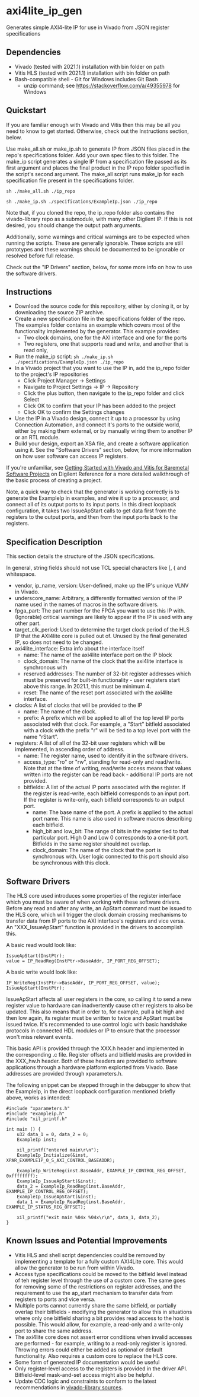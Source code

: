# axi4lite_ip_gen
Generates simple AXI4-lite IP for use in Vivado from JSON register specifications

## Dependencies
- Vivado (tested with 2021.1) installation with bin folder on path
- Vitis HLS (tested with 2021.1) installation with bin folder on path
- Bash-compatible shell - Git for Windows includes Git Bash
  - unzip command; see https://stackoverflow.com/a/49355978 for Windows

## Quickstart
If you are familiar enough with Vivado and Vitis then this may be all you need to know to get started. Otherwise, check out the Instructions section, below.

Use make_all.sh or make_ip.sh to generate IP from JSON files placed in the repo's specifications folder. Add your own spec files to this folder. The make_ip script generates a single IP from a specification file passed as its first argument and places the final product in the IP repo folder specified in the script's second argument. The make_all script runs make_ip for each specification file present in the specifications folder.

`sh ./make_all.sh ./ip_repo`

`sh ./make_ip.sh ./specifications/ExampleIp.json ./ip_repo`

Note that, if you cloned the repo, the ip_repo folder also contains the vivado-library repo as a submodule, with many other Digilent IP. If this is not desired, you should change the output path arguments.

Additionally, some warnings and critical warnings are to be expected when running the scripts. These are generally ignorable. These scripts are still prototypes and these warnings should be documented to be ignorable or resolved before full release.

Check out the "IP Drivers" section, below, for some more info on how to use the software drivers.

## Instructions
- Download the source code for this repository, either by cloning it, or by downloading the source ZIP archive.
- Create a new specification file in the specifications folder of the repo. The examples folder contains an example which covers most of the functionality implemented by the generator.
  This example provides:
    - Two clock domains, one for the AXI interface and one for the ports
    - Two registers, one that supports read and write, and another that is read only, 
- Run the make_ip script:
  `sh ./make_ip.sh ./specifications/ExampleIp.json ./ip_repo`
- In a Vivado project that you want to use the IP in, add the ip_repo folder to the project's IP repositories
  - Click Project Manager -> Settings
  - Navigate to Project Settings -> IP -> Repository
  - Click the plus button, then navigate to the ip_repo folder and click Select
  - Click OK to confirm that your IP has been added to the project
  - Click OK to confirm the Settings changes
- Use the IP in a Vivado design, connect it up to a processor by using Connection Automation, and connect it's ports to the outside world, either by making them external, or by manually wiring them to another IP or an RTL module.
- Build your design, export an XSA file, and create a software application using it. See the "Software Drivers" section, below, for more information on how user software can access IP registers.

If you're unfamiliar, see [Getting Started with Vivado and Vitis for Baremetal Software Projects](https://digilent.com/reference/programmable-logic/guides/getting-started-with-ipi) on Digilent Reference for a more detailed walkthrough of the basic process of creating a project.

Note, a quick way to check that the generator is working correctly is to generate the ExampleIp in examples, and wire it up to a processor, and connect all of its output ports to its input ports. In this direct loopback configuration, it takes two IssueApStart calls to get data first from the registers to the output ports, and then from the input ports back to the registers.

## Specification Description
This section details the structure of the  JSON specifications.

In general, string fields should not use TCL special characters like [, { and whitespace.

- vendor, ip_name, version: User-defined, make up the IP's unique VLNV in Vivado.
- underscore_name: Arbitrary, a differently formatted version of the IP name used in the names of macros in the software drivers.
- fpga_part: The part number for the FPGA you want to use this IP with. (Ignorable) critical warnings are likely to appear if the IP is used with any other part.
- target_clk_period: Used to determine the target clock period of the HLS IP that the AXI4lite core is pulled out of. Unused by the final generated IP, so does not need to be changed.
- axi4lite_interface: Extra info about the interface itself
  - name: The name of the axi4lite interface port on the IP block
  - clock_domain: The name of the clock that the axi4lite interface is synchronous with
  - reserved addresses: The number of 32-bit register addresses which must be preserved for built-in functionality - user registers start above this range. In 2021.1, this must be minimum 4.
  - reset: The name of the reset port associated with the axi4lite interface.
- clocks: A list of clocks that will be provided to the IP
  - name: The name of the clock.
  - prefix: A prefix which will be applied to all of the top level IP ports associated with that clock. For example, a "Start" bitfield associated with a clock with the prefix "r" will be tied to a top level port with the name "rStart".
- registers: A list of all of the 32-bit user registers which will be implemented, in ascending order of address.
  - name: The register name, used to identify it in the software drivers.
  - access_type: "ro" or "rw", standing for read-only and read/write. Note that at the time of writing, read/write access means that values written into the register can be read back - additional IP ports are not provided.
  - bitfields: A list of the actual IP ports associated with the register. If the register is read-write, each bitfield corresponds to an input port. If the register is write-only, each bitfield corresponds to an output port.
    - name: The base name of the port. A prefix is applied to the actual port name. This name is also used in software macros describing each bitfield.
    - high_bit and low_bit: The range of bits in the register tied to that particular port. High 0 and Low 0 corresponds to a one-bit port. Bitfields in the same register should not overlap.
    - clock_domain: The name of the clock that the port is synchronous with. User logic connected to this port should also be synchronous with this clock.

## Software Drivers
The HLS core used introduces some properties of the register interface which you must be aware of when working with these software drivers. Before any read and after any write, an ApStart command must be issued to the HLS core, which will trigger the clock domain crossing mechanisms to transfer data from IP ports to the AXI interface's registers and vice versa. An "XXX_IssueApStart" function is provided in the drivers to accomplish this.

A basic read would look like:
```
IssueApStart(InstPtr);
value = IP_ReadReg(InstPtr->BaseAddr, IP_PORT_REG_OFFSET);
```

A basic write would look like:
```
IP_WriteReg(InstPtr->BaseAddr, IP_PORT_REG_OFFSET, value);
IssueApStart(InstPtr);
```

IssueApStart affects all user registers in the core, so calling it to send a new register value to hardware can inadvertently cause other registers to also be updated. This also means that in order to, for example, pull a bit high and then low again, its register must be written to twice and ApStart must be issued twice. It's recommended to use control logic with basic handshake protocols in connected HDL modules or IP to ensure that the processor won't miss relevant events.

This basic API is provided through the XXX.h header and implemented in the corresponding .c file. Register offsets and bitfield masks are provided in the XXX_hw.h header. Both of these headers are provided to software applications through a hardware platform explorted from Vivado. Base addresses are provided through xparameters.h.

The following snippet can be stepped through in the debugger to show that the ExampleIp, in the direct loopback configuration mentioned briefly above, works as intended:
```
#include "xparameters.h"
#include "exampleip.h"
#include "xil_printf.h"

int main () {
	u32 data_1 = 0, data_2 = 0;
	ExampleIp inst;

	xil_printf("entered main\r\n");
	ExampleIp_Initialize(&inst, XPAR_EXAMPLEIP_0_S_AXI_CONTROL_BASEADDR);

	ExampleIp_WriteReg(inst.BaseAddr, EXAMPLE_IP_CONTROL_REG_OFFSET, 0xffffffff);
	ExampleIp_IssueApStart(&inst);
	data_2 = ExampleIp_ReadReg(inst.BaseAddr, EXAMPLE_IP_CONTROL_REG_OFFSET);
	ExampleIp_IssueApStart(&inst);
	data_1 = ExampleIp_ReadReg(inst.BaseAddr, EXAMPLE_IP_STATUS_REG_OFFSET);

	xil_printf("exit main %04x %04x\r\n", data_1, data_2);
}
```

## Known Issues and Potential Improvements
- Vitis HLS and shell script dependencies could be removed by implementing a template for a fully custom AXI4Lite core. This would allow the generator to be run from within Vivado.
- Access type specifications could be moved to the bitfield level instead of teh register level through the use of a custom core. The same goes for removing some of the restrictions on register addresses, and the requirement to use the ap_start mechanism to transfer data from registers to ports and vice versa.
- Multiple ports cannot currently share the same bitfield, or partially overlap their bitfields - modifying the generator to allow this in situations where only one bitfield sharing a bit provides read access to the host is possible. This would allow, for example, a read-only and a write-only port to share the same address.
- The axi4lite core does not assert error conditions when invalid accesses are performed - for example, writing to a read-only register is ignored. Throwing errors could either be added as optional or default functionality. Also requires a custom core to replace the HLS core.
- Some form of generated IP documentation would be useful
- Only register-level access to the registers is provided in the driver API. Bitfield-level mask-and-set access might also be helpful.
- Update CDC logic and constraints to conform to the latest recommendations in [vivado-library sources](https://github.com/Digilent/vivado-library/tree/master/module/synchronizers).
